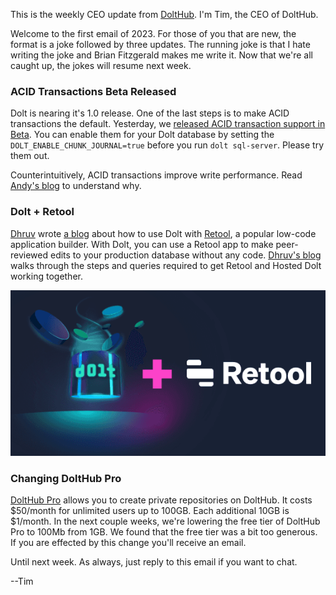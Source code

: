 This is the weekly CEO update from [DoltHub](https://www.dolthub.com/). I'm Tim, the CEO of DoltHub. 

Welcome to the first email of 2023. For those of you that are new, the format is a joke followed by three updates. The running joke is that I hate writing the joke and Brian Fitzgerald makes me write it. Now that we're all caught up, the jokes will resume next week.

### ACID Transactions Beta Released

Dolt is nearing it's 1.0 release. One of the last steps is to make ACID transactions the default. Yesterday, we [released ACID transaction support in Beta](https://www.dolthub.com/blog/2023-01-04-acid-transactions/). You can enable them for your Dolt database by setting the `DOLT_ENABLE_CHUNK_JOURNAL=true` before you run `dolt sql-server`. Please try them out. 

Counterintuitively, ACID transactions improve write performance. Read [Andy's blog](https://www.dolthub.com/blog/2023-01-04-acid-transactions/) to understand why.

### Dolt + Retool

[Dhruv](https://www.dolthub.com/team#dhruv) wrote [a blog](https://www.dolthub.com/blog/2023-01-03-superpower-retool-with-dolt/) about how to use Dolt with [Retool](https://retool.com/), a popular low-code application builder. With Dolt, you can use a Retool app to make peer-reviewed edits to your production database without any code. [Dhruv's blog](https://www.dolthub.com/blog/2023-01-03-superpower-retool-with-dolt/) walks through the steps and queries required to get Retool and Hosted Dolt working together.

[![Dolt + Retool](../images/dolt-retool.png)](https://www.dolthub.com/blog/2023-01-03-superpower-retool-with-dolt/)

### Changing DoltHub Pro

[DoltHub Pro](https://www.dolthub.com/pricing) allows you to create private repositories on DoltHub. It costs $50/month for unlimited users up to 100GB. Each additional 10GB is $1/month. In the next couple weeks, we're lowering the free tier of DoltHub Pro to 100Mb from 1GB. We found that the free tier was a bit too generous. If you are effected by this change you'll receive an email. 

Until next week. As always, just reply to this email if you want to chat.

--Tim
